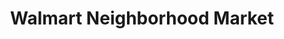 ---
title: "Walmart Neighborhood Market"
url: /tucson/walmart-neighborhood-market/
shop: supermarket
---